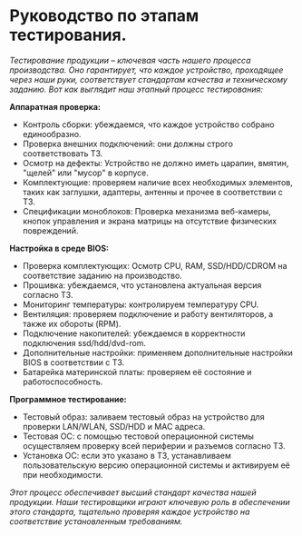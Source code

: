 **Руководство по этапам тестирования.**
=


*Тестирование продукции – ключевая часть нашего процесса производства. Оно гарантирует, что каждое устройство, проходящее через наши руки, соответствует стандартам качества и техническому заданию. Вот как выглядит наш этапный процесс тестирования:*

**Аппаратная проверка:**
+ Контроль сборки: убеждаемся, что каждое устройство собрано единообразно.
+ Проверка внешних подключений: они должны строго соответствовать ТЗ.
+	Осмотр на дефекты: Устройство не должно иметь царапин, вмятин, "щелей" или "мусор" в корпусе.
+	Комплектующие: проверяем наличие всех необходимых элементов, таких как заглушки, адаптеры, антенны и прочее в соответствии с ТЗ.
+	Спецификации моноблоков: Проверка механизма веб-камеры, кнопок управления и экрана матрицы на отсутствие физических повреждений.

**Настройка в среде BIOS:**
+	Проверка комплектующих: Осмотр CPU, RAM, SSD/HDD/CDROM на соответствие заданию на производство.
+	Прошивка: убеждаемся, что установлена актуальная версия согласно ТЗ.
+	Мониторинг температуры: контролируем температуру CPU.
+	Вентиляция: проверяем подключение и работу вентиляторов, а также их обороты (RPM).
+	Подключение накопителей: убеждаемся в корректности подключения ssd/hdd/dvd-rom.
+	Дополнительные настройки: применяем дополнительные настройки BIOS в соответствии с ТЗ.
+	Батарейка материнской платы: проверяем её состояние и работоспособность.

**Программное тестирование:**
+	Тестовый образ: заливаем тестовый образ на устройство для проверки LAN/WLAN, SSD/HDD и MAC адреса.
+	Тестовая ОС: с помощью тестовой операционной системы осуществляем проверку всей периферии и разъемов согласно ТЗ.
+	Установка ОС: если это указано в ТЗ, устанавливаем пользовательскую версию операционной системы и активируем её при необходимости.

*Этот процесс обеспечивает высший стандарт качества нашей продукции. Наши тестировщики играют ключевую роль в обеспечении этого стандарта, тщательно проверяя каждое устройство на соответствие установленным требованиям.*


